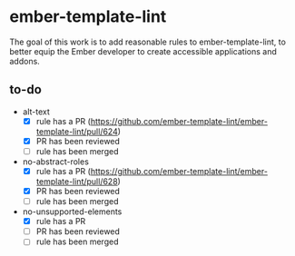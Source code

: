 # ember-template-lint

The goal of this work is to add reasonable rules to ember-template-lint, to better equip the Ember developer to create accessible applications and addons. 

## to-do

- alt-text
  - [x] rule has a PR (https://github.com/ember-template-lint/ember-template-lint/pull/624)
  - [x] PR has been reviewed
  - [ ] rule has been merged
- no-abstract-roles
  - [x] rule has a PR (https://github.com/ember-template-lint/ember-template-lint/pull/628)
  - [x] PR has been reviewed
  - [ ] rule has been merged
- no-unsupported-elements
  - [x] rule has a PR
  - [ ] PR has been reviewed
  - [ ] rule has been merged
